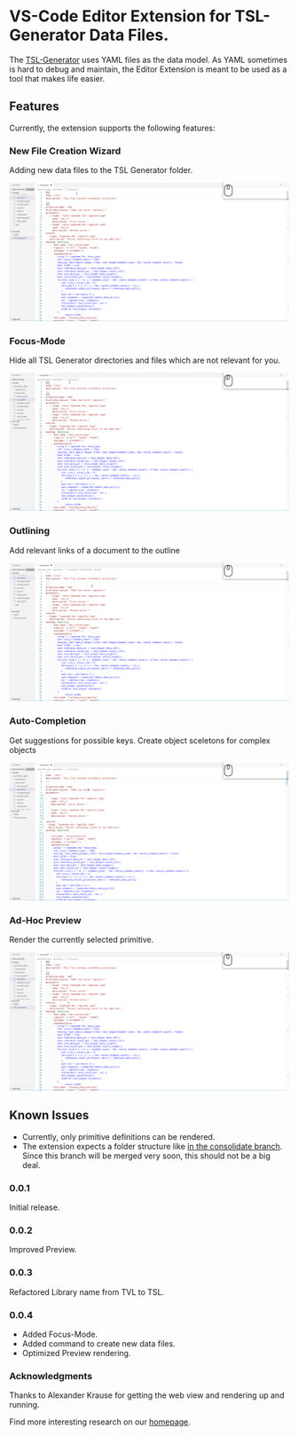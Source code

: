 # VS-Code Editor Extension for TSL-Generator Data Files.

The [TSL-Generator](https://github.com/db-tu-dresden/TVLGen) uses YAML files as the data model. 
As YAML sometimes is hard to debug and maintain, the Editor Extension is meant to be used as a tool that makes life easier.

## Features

Currently, the extension supports the following features:

### __New File Creation Wizard__

Adding new data files to the TSL Generator folder.

![](docu/new_file.gif)

### __Focus-Mode__

Hide all TSL Generator directories and files which are not relevant for you.

![](docu/focus.gif)

### __Outlining__

Add relevant links of a document to the outline

![](docu/outline.gif)

### __Auto-Completion__

Get suggestions for possible keys. Create object sceletons for complex objects

![](docu/auto_complete.gif)

### __Ad-Hoc Preview__

Render the currently selected primitive.

![](docu/preview.gif)

## Known Issues

- Currently, only primitive definitions can be rendered.
- The extension expects a folder structure like [in the consolidate branch](https://github.com/db-tu-dresden/TVLGen/tree/consolidate). Since this branch will be merged very soon, this should not be a big deal.


### 0.0.1

Initial release.

### 0.0.2

Improved Preview.

### 0.0.3

Refactored Library name from TVL to TSL.

### 0.0.4

- Added Focus-Mode.
- Added command to create new data files.
- Optimized Preview rendering.

### Acknowledgments

Thanks to Alexander Krause for getting the web view and rendering up and running. 

Find more interesting research on our [homepage](https://wwwdb.inf.tu-dresden.de/).